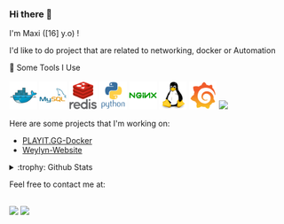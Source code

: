 ### Hi there 👋

I'm Maxi ([16] y.o) !

I'd like to do project that are related to networking, docker or Automation

🚀 Some Tools I Use
<br><br>
<img src="https://raw.githubusercontent.com/devicons/devicon/master/icons/docker/docker-original.svg"  width=50>
<img src="https://raw.githubusercontent.com/devicons/devicon/master/icons/mysql/mysql-original-wordmark.svg"  width=50> 
<img src="https://raw.githubusercontent.com/devicons/devicon/master/icons/redis/redis-original-wordmark.svg"  width=50> 
<img src="https://raw.githubusercontent.com/devicons/devicon/master/icons/python/python-original-wordmark.svg"  width=50> 
<img src="https://raw.githubusercontent.com/devicons/devicon/master/icons/nginx/nginx-original.svg"  width=50> 
<img src="https://raw.githubusercontent.com/devicons/devicon/master/icons/linux/linux-original.svg"  width=50>
<img src="https://raw.githubusercontent.com/devicons/devicon/1119b9f84c0290e0f0b38982099a2bd027a48bf1/icons/grafana/grafana-original.svg"  width=50> 
<img src="https://camo.githubusercontent.com/b3a1cdd20d0f308634ddd4598cdaa729c2d77047f51e66fa7206b9b4bac94c23/68747470733a2f2f63646e2e776f726c64766563746f726c6f676f2e636f6d2f6c6f676f732f61726475696e6f2d312e737667"  width=50> 


 


 Here are some projects that I'm working on:
- [PLAYIT.GG-Docker](https://github.com/PepaonDrugs/playitgg-docker-0.9.3)
- [Weylyn-Website](https://github.com/PepaonDrugs/Weylyn-website)


<details>
<summary>:trophy: Github Stats</summary>
<img src="https://bad-apple-github-readme.vercel.app/api?show_bg=1&username=PepaonDrugs">
<img src="https://github-profile-trophy.vercel.app/?username=PepaonDrugs">
</details>



Feel free to contact me at:
<br><br>

[<img src="https://img.shields.io/badge/Email-maxi%40welyn.tk-orange">](mailto:maxi@weylyn.net)
[<img src="https://img.shields.io/badge/Personal%20Site-weylyn.tk-red">](https://weylyn.net)
